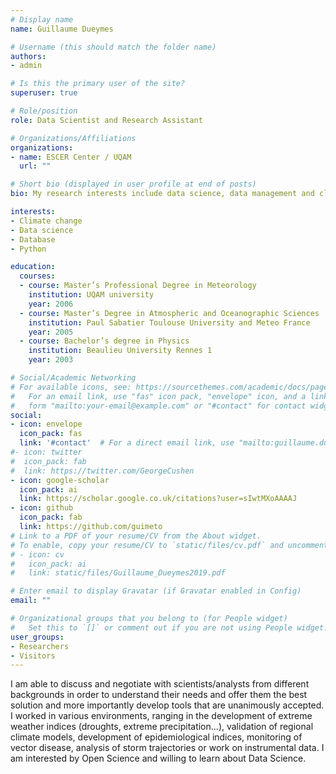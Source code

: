 ```yaml
---
# Display name
name: Guillaume Dueymes

# Username (this should match the folder name)
authors:
- admin

# Is this the primary user of the site?
superuser: true

# Role/position
role: Data Scientist and Research Assistant

# Organizations/Affiliations
organizations:
- name: ESCER Center / UQAM
  url: ""

# Short bio (displayed in user profile at end of posts)
bio: My research interests include data science, data management and climate science.

interests:
- Climate change
- Data science 
- Database
- Python

education:
  courses:
  - course: Master’s Professional Degree in Meteorology 
    institution: UQAM university
    year: 2006
  - course: Master’s Degree in Atmospheric and Oceanographic Sciences 
    institution: Paul Sabatier Toulouse University and Meteo France
    year: 2005
  - course: Bachelor’s degree in Physics 
    institution: Beaulieu University Rennes 1 
    year: 2003

# Social/Academic Networking
# For available icons, see: https://sourcethemes.com/academic/docs/page-builder/#icons
#   For an email link, use "fas" icon pack, "envelope" icon, and a link in the
#   form "mailto:your-email@example.com" or "#contact" for contact widget.
social:
- icon: envelope
  icon_pack: fas
  link: '#contact'  # For a direct email link, use "mailto:guillaume.dueymes@gmail.com".
#- icon: twitter
#  icon_pack: fab
#  link: https://twitter.com/GeorgeCushen
- icon: google-scholar
  icon_pack: ai
  link: https://scholar.google.co.uk/citations?user=sIwtMXoAAAAJ
- icon: github
  icon_pack: fab
  link: https://github.com/guimeto
# Link to a PDF of your resume/CV from the About widget.
# To enable, copy your resume/CV to `static/files/cv.pdf` and uncomment the lines below.
# - icon: cv
#   icon_pack: ai
#   link: static/files/Guillaume_Dueymes2019.pdf

# Enter email to display Gravatar (if Gravatar enabled in Config)
email: ""

# Organizational groups that you belong to (for People widget)
#   Set this to `[]` or comment out if you are not using People widget.
user_groups:
- Researchers
- Visitors
---
```


I am able to discuss and negotiate with scientists/analysts from different backgrounds in order to understand their needs and offer them the best solution and more importantly develop tools that are unanimously accepted. I worked in various environments, ranging in the development of extreme weather indices (droughts, extreme precipitation...), validation of regional climate models, development of epidemiological indices, monitoring of vector disease, analysis of storm trajectories or work on instrumental data.
I am interested by Open Science and willing to learn about Data Science.

